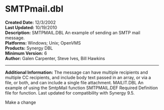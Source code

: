 # SMTPmail.dbl<br />
**Created Date:** 12/3/2002<br />
**Last Updated:** 10/19/2010<br />
**Description:** SMTPMAIL.DBL An example of sending an SMTP mail message.<br />
**Platforms:** Windows; Unix; OpenVMS<br />
**Products:** Synergy DBL<br />
**Minimum Version:** 6<br />
**Author:** Galen Carpenter, Steve Ives, Bill Hawkins
<hr>

**Additional Information:** The message can have multiple recipients and multiple CC recipients, and include body text passed in an array, or via a file, or both, and can include a single file attachment. MAILIT.DBL An example of using the SmtpMail function SMTPMAIL.DEF Required Definition file for function.
Last updated for compatibility with Synergy 9.5.


Make a change
